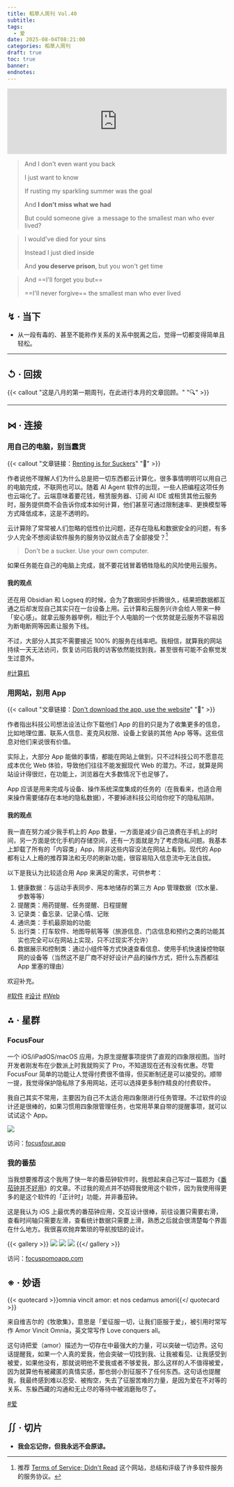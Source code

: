 ```yaml
---
title: 稻草人周刊 Vol.40
subtitle: 
tags:
  - 爱
date: 2025-08-04T08:21:00
categories: 稻草人周刊
draft: true
toc: true
banner: 
endnotes:
---
```


<iframe allow="autoplay *; encrypted-media *;" frameborder="0" height="150" style="width:100%;max-width:660px;overflow:hidden;background:transparent;" sandbox="allow-forms allow-popups allow-same-origin allow-scripts allow-storage-access-by-user-activation allow-top-navigation-by-user-activation" src="https://embed.music.apple.com/cn/album/the-smallest-man-who-ever-lived/1742057774?i=1742058105"></iframe>

> And I don't even want you back  
>  
> I just want to know   
> 
> If rusting my sparkling summer was the goal
> 
> And **I don't miss what we had** 
> 
> But could someone give  a message to the smallest man who ever lived?

> I would've died for your sins   
> 
> Instead I just died inside   
> 
> And **you deserve prison**, but you won't get time

> And ==I'll forget you but==
> 
> ==I'll never forgive== the smallest man who ever lived

<!--more-->

## ↯ · 当下

- 从一段有毒的、甚至不能称作关系的关系中脱离之后，觉得一切都变得简单且轻松。

---

## ↺ · 回拨

{{< callout "这是八月的第一期周刊，在此进行本月的文章回顾。" "🔍" >}}

---

## ⋈︎ · 连接

### 用自己的电脑，别当蠢货

{{< callout "文章链接：[Renting is for Suckers](https://andrewkelley.me/post/renting-is-for-suckers.html)" "📜" >}}

作者说他不理解人们为什么总是把一切东西都云计算化，很多事情明明可以用自己的电脑完成，不联网也可以。随着 AI Agent 软件的出现，一些人把编程这项任务也云端化了。云端意味着要花钱，租赁服务器、订阅 AI IDE 或租赁其他云服务时，服务提供商不会告诉你成本如何计算，他们甚至可通过限制速率、更换模型等方式降低成本，这是不透明的。

云计算除了常常被人们忽略的低性价比问题，还存在隐私和数据安全的问题，有多少人完全不想阅读软件服务的服务协议就点击了全部接受？[^1]

> Don't be a sucker. Use your own computer.

如果任务能在自己的电脑上完成，就不要花钱冒着牺牲隐私的风险使用云服务。

#### 我的观点

还在用 Obsidian 和 Logseq 的时候，会为了数据同步折腾很久，结果把数据都互通之后却发现自己其实只在一台设备上用。云计算和云服务兴许会给人带来一种「安心感」。就拿云服务器举例，相比于个人电脑的一个优势就是云服务不容易因为断电断网等因素让服务下线。

不过，大部分人其实不需要接近 100% 的服务在线率吧。我相信，就算我的网站持续一天无法访问，恢复访问后我的访客依然能找到我，甚至很有可能不会察觉发生过意外。

[#计算机](/tags/计算机/) 

### 用网站，别用 App

{{< callout "文章链接：[Don't download the app, use the website](https://idiallo.com/blog/dont-download-apps)" "📜" >}}

作者指出科技公司想法设法让你下载他们 App 的目的只是为了收集更多的信息，比如地理位置、联系人信息、麦克风权限、设备上安装的其他 App 等等。这些信息对他们来说很有价值。

实际上，大部分 App 能做的事情，都能在网站上做到，只不过科技公司不愿意花成本优化 Web 体验，导致他们往往不能发掘现代 Web 的潜力。不过，就算是网站设计得很烂，在功能上，浏览器在大多数情况下也足够了。

App 应该是用来完成与设备、操作系统深度集成的任务的（在我看来，也适合用来操作需要储存在本地的隐私数据），不要掉进科技公司给你挖下的隐私陷阱。

#### 我的观点

我一直在努力减少我手机上的 App 数量，一方面是减少自己浪费在手机上的时间，另一方面是优化手机的存储空间，还有一方面就是为了考虑隐私问题。我基本上卸载了所有的「内容类」App，除非这些内容没法在网站上看到。现代的 App 都有让人上瘾的推荐算法和无尽的刷新功能，很容易陷入信息流中无法自拔。

以下是我认为比较适合用 App 来满足的需求，可供参考：

1. 健康数据：与运动手表同步、用本地储存的第三方 App 管理数据（饮水量、步数等等）
2. 提醒类：用药提醒、任务提醒、日程提醒
3. 记录类：备忘录、记录心情、记账
4. 通讯类：手机最原始的功能
5. 出行类：打车软件、地图导航等等（旅游信息、门店信息和预约之类的功能其实也完全可以在网站上实现，只不过现实不允许）
6. 数据展示和控制类：通过小组件等方式快速查看信息、使用手机快速操控物联网的设备等（当然这不是厂商不好好设计产品的操作方式，把什么东西都往 App 里塞的理由）

欢迎补充。

[#软件](/tags/软件/) [#设计](/tags/设计/) [#Web](/tags/web/) 

## ⁂ · 星群

### FocusFour

一个 iOS/iPadOS/macOS 应用，为原生提醒事项提供了直观的四象限视图。当时开发者刚发布在少数派上时我就购买了 Pro，不知道现在还有没有优惠。尽管 FocusFour 简单的功能让人觉得付费很不值得，但买断制还是可以接受的。顺带一提，我觉得保护隐私除了多用网站，还可以选择更多制作精良的付费软件。

我自己其实不常用，主要因为自己不太适合用四象限进行任务管理。不过软件的设计还是很棒的，如果习惯用四象限管理任务，也常用苹果自带的提醒事项，就可以试试这个 App。

![](https://image.guhub.cn/uPic/2025/07/9Mg3YH.jpg)

访问：[focusfour.app](https://www.focusfour.app/zh)

### 我的番茄

当我想要推荐这个我用了快一年的番茄钟软件时，我想起来自己写过一篇题为《[番茄钟并不好用](/posts/番茄钟并不好用/)》的文章。不过我的观点并不妨碍我使用这个软件，因为我使用得更多的是这个软件的「正计时」功能，并非番茄钟。

这是我认为 iOS 上最优秀的番茄钟应用，交互设计很棒，前往设置只需要右滑，查看时间轴只需要左滑，查看统计数据只需要上滑，熟悉之后就会很清楚每个界面在什么地方。我很喜欢抛弃繁琐的导航按钮的设计。

{{< gallery >}}
![](https://image.guhub.cn/uPic/2025/07/IMG_4840大.jpeg)
![](https://image.guhub.cn/uPic/2025/07/IMG_4841大.jpeg)
![](https://image.guhub.cn/uPic/2025/07/IMG_4842大.jpeg)
{{</ gallery >}}

访问：[focuspomoapp.com](http://focuspomoapp.com)

## ※ · 妙语

{{< quotecard >}}omnia vincit amor: et nos cedamus amori{{</ quotecard >}}

来自维吉尔的《牧歌集》，意思是「爱征服一切，让我们臣服于爱」，被引用时常写作 Amor Vincit Omnia，英文常写作 Love conquers all。

这句诗把爱（amor）描述为一切存在中最强大的力量，可以突破一切边界。这句话提醒我，如果一个人真的爱我，他会突破一切找到我、让我被看见、让我感受到被爱，如果他没有，那就说明他不爱我或者不够爱我，那么这样的人不值得被爱，因为就算他有被藏匿的真情实感，那也弱小到征服不了任何东西。这句话也提醒我，我最终感到难以忍受、被掏空，失去了征服苦难的力量，是因为爱在不对等的关系、东躲西藏的沟通和无止尽的等待中被消磨殆尽了。

[#爱](/tags/爱/)

## ∬ · 切片

- **我会忘记你，但我永远不会原谅。**

[^1]: 推荐 [Terms of Service; Didn't Read](https://tosdr.org/zh) 这个网站，总结和评级了许多软件服务的服务协议。
